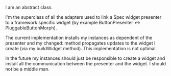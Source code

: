 I am an abstract class.

I'm the superclass of all the adapters used to link a Spec widget presenter to a framework specific widget (by example ButtonPresenter <-> PluggableButtonMorph).

The current implementation installs my instances as dependent of the presenter and my changed: method propagates updates to the widget I create (via my buildWidget method). This implementation is not optimal. 

In the future my instances should just be responsible to create a widget and install all the communication between the presenter and the widget. I should not be a middle man. 
